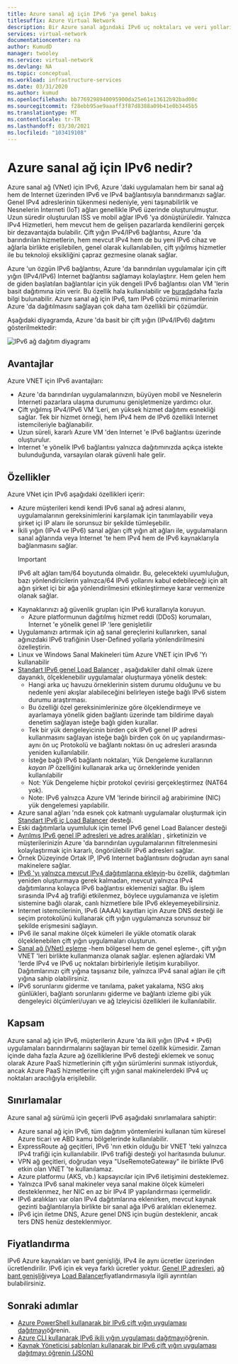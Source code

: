 ```yaml
---
title: Azure sanal ağ için IPv6 'ya genel bakış
titlesuffix: Azure Virtual Network
description: Bir Azure sanal ağındaki IPv6 uç noktaları ve veri yollarının IPv6 açıklaması.
services: virtual-network
documentationcenter: na
author: KumudD
manager: twooley
ms.service: virtual-network
ms.devlang: NA
ms.topic: conceptual
ms.workload: infrastructure-services
ms.date: 03/31/2020
ms.author: kumud
ms.openlocfilehash: bb7769298940095900da25e61e13612b92bad00c
ms.sourcegitcommit: f28ebb95ae9aaaff3f87d8388a09b41e0b3445b5
ms.translationtype: MT
ms.contentlocale: tr-TR
ms.lasthandoff: 03/30/2021
ms.locfileid: "103419108"
---
```

# <a name="what-is-ipv6-for-azure-virtual-network"></a>Azure sanal ağ için IPv6 nedir?

Azure sanal ağ (VNet) için IPv6, Azure 'daki uygulamaları hem bir sanal ağ hem de Internet üzerinden IPv6 ve IPv4 bağlantısıyla barındırmanızı sağlar. Genel IPv4 adreslerinin tükenmesi nedeniyle, yeni taşınabilirlik ve Nesnelerin İnterneti (IoT) ağları genellikle IPv6 üzerinde oluşturulmuştur. Uzun süredir oluşturulan ISS ve mobil ağlar IPv6 'ya dönüştürüledir. Yalnızca IPv4 Hizmetleri, hem mevcut hem de gelişen pazarlarda kendilerini gerçek bir dezavantajda bulabilir. Çift yığın IPv4/IPv6 bağlantısı, Azure 'da barındırılan hizmetlerin, hem mevcut IPv4 hem de bu yeni IPv6 cihaz ve ağlarla birlikte erişilebilen, genel olarak kullanılabilen, çift yığılmış hizmetler ile bu teknoloji eksikliğini çapraz gezmesine olanak sağlar.

Azure 'un özgün IPv6 bağlantısı, Azure 'da barındırılan uygulamalar için çift yığın (IPv4/IPv6) Internet bağlantısı sağlamayı kolaylaştırır. Hem gelen hem de giden başlatılan bağlantılar için yük dengeli IPv6 bağlantısı olan VM 'lerin basit dağıtımına izin verir. Bu özellik hala kullanılabilir ve [burada](../load-balancer/load-balancer-ipv6-overview.md)daha fazla bilgi bulunabilir.
Azure sanal ağ için IPv6, tam IPv6 çözümü mimarilerinin Azure 'da dağıtılmasını sağlayan çok daha tam özellikli bir çözümdür.


Aşağıdaki diyagramda, Azure 'da basit bir çift yığın (IPv4/IPv6) dağıtımı gösterilmektedir:

![IPv6 ağ dağıtım diyagramı](./media/ipv6-support-overview/ipv6-sample-diagram.png)

## <a name="benefits"></a>Avantajlar

Azure VNET için IPv6 avantajları:

- Azure 'da barındırılan uygulamalarınızın, büyüyen mobil ve Nesnelerin İnterneti pazarlara ulaşma durumunu genişletmenize yardımcı olur.
- Çift yığılmış IPv4/IPv6 VM 'Leri, en yüksek hizmet dağıtımı esnekliği sağlar. Tek bir hizmet örneği, hem IPv4 hem de IPv6 özellikli Internet istemcileriyle bağlanabilir.
- Uzun süreli, kararlı Azure VM 'den Internet 'e IPv6 bağlantısı üzerinde oluşturulur.
- Internet 'e yönelik IPv6 bağlantısı yalnızca dağıtımınızda açıkça istekte bulunduğunda, varsayılan olarak güvenli hale gelir.

## <a name="capabilities"></a>Özellikler

Azure VNet için IPv6 aşağıdaki özellikleri içerir:

- Azure müşterileri kendi kendi IPv6 sanal ağ adresi alanını, uygulamalarının gereksinimlerini karşılamak için tanımlayabilir veya şirket içi IP alanı ile sorunsuz bir şekilde tümleşebilir.
- İkili yığın (IPv4 ve IPv6) sanal ağları çift yığın alt ağları ile, uygulamaların sanal ağlarında veya Internet 'te hem IPv4 hem de IPv6 kaynaklarıyla bağlanmasını sağlar.
    > [!IMPORTANT]
    > IPv6 alt ağları tam/64 boyutunda olmalıdır.  Bu, gelecekteki uyumluluğun, bazı yönlendiricilerin yalnızca/64 IPv6 yollarını kabul edebileceği için alt ağın şirket içi bir ağa yönlendirilmesini etkinleştirmeye karar vermenize olanak sağlar.  
- Kaynaklarınızı ağ güvenlik grupları için IPv6 kurallarıyla koruyun.
    - Azure platformunun dağıtılmış hizmet reddi (DDoS) korumaları, Internet 'e yönelik genel IP 'lere genişletilir
- Uygulamanızı artırmak için ağ sanal gereçlerini kullanırken, sanal ağınızdaki IPv6 trafiğinin User-Defined yollarla yönlendirilmesini özelleştirin.
- Linux ve Windows Sanal Makineleri tüm Azure VNET için IPv6 'Yı kullanabilir
- [Standart IPv6 genel Load Balancer](virtual-network-ipv4-ipv6-dual-stack-standard-load-balancer-powershell.md) , aşağıdakiler dahil olmak üzere dayanıklı, ölçeklenebilir uygulamalar oluşturmaya yönelik destek:
    - Hangi arka uç havuzu örneklerinin sistem durumu olduğunu ve bu nedenle yeni akışlar alabileceğini belirleyen isteğe bağlı IPv6 sistem durumu araştırması.
    - Bu özelliği özel gereksinimlerinize göre ölçeklendirmeye ve ayarlamaya yönelik giden bağlantı üzerinde tam bildirime dayalı denetim sağlayan isteğe bağlı giden kurallar.
    - Tek bir yük dengeleyicinin birden çok IPv6 genel IP adresi kullanmasını sağlayan isteğe bağlı birden çok ön uç yapılandırması-aynı ön uç Protokolü ve bağlantı noktası ön uç adresleri arasında yeniden kullanılabilir.
    - İsteğe bağlı IPv6 bağlantı noktaları, Yük Dengeleme kurallarının *kayan IP* özelliğini kullanarak arka uç örneklerinde yeniden kullanılabilir 
    - Not: Yük Dengeleme hiçbir protokol çevirisi gerçekleştirmez (NAT64 yok). 
    - Note: IPv6 yalnızca Azure VM 'lerinde birincil ağ arabirimine (NIC) yük dengelemesi yapılabilir. 
- Azure sanal ağları 'nda esnek çok katmanlı uygulamalar oluşturmak için [Standart IPv6 iç Load Balancer](ipv6-dual-stack-standard-internal-load-balancer-powershell.md) desteği.   
- Eski dağıtımlarla uyumluluk için temel IPv6 genel Load Balancer desteği
- [Ayrılmış IPv6 genel IP adresleri ve adres aralıkları](ipv6-public-ip-address-prefix.md) , şirketinizin ve müşterilerinizin Azure 'da barındırılan uygulamalarının filtrelenmesini kolaylaştırmak için kararlı, öngörülebilir IPv6 adresleri sağlar.
- Örnek Düzeyinde Ortak IP, IPv6 Internet bağlantısını doğrudan ayrı sanal makinelere sağlar.
- [IPv6 'yı yalnızca mevcut IPv4 dağıtımlarına ekleyin](ipv6-add-to-existing-vnet-powershell.md)-bu özellik, dağıtımları yeniden oluşturmaya gerek kalmadan, mevcut yalnızca IPv4 dağıtımlarına kolayca IPv6 bağlantısı eklemenizi sağlar.  Bu işlem sırasında IPv4 ağ trafiği etkilenmez, böylece uygulamanıza ve işletim sistemine bağlı olarak, canlı hizmetlere bile IPv6 ekleyemeyebilirsiniz.    
- Internet istemcilerinin, IPv6 (AAAA) kayıtları için Azure DNS desteği ile seçim protokolünü kullanarak çift yığın uygulamanıza sorunsuz bir şekilde erişmesini sağlayın. 
- IPv6 ile sanal makine ölçek kümeleri ile yükle otomatik olarak ölçeklenebilen çift yığın uygulamaları oluşturun.
- [Sanal ağ (VNet) eşleme](virtual-network-peering-overview.md) -hem bölgesel hem de genel eşleme-, çift yığın VNET 'leri birlikte kullanmanıza olanak sağlar. eşlenen ağlardaki VM 'lerde IPv4 ve IPv6 uç noktaları birbirleriyle iletişim kurabiliyor. Dağıtımlarınızı çift yığına taşısanız bile, yalnızca IPv4 sanal ağları ile çift yığına sahip olabilirsiniz. 
- IPv6 sorunlarını giderme ve tanılama, paket yakalama, NSG akış günlükleri, bağlantı sorunlarını giderme ve bağlantı izleme gibi yük dengeleyici ölçümleri/uyarı ve ağ Izleyicisi özellikleri ile kullanılabilir.   

## <a name="scope"></a>Kapsam
Azure sanal ağ için IPv6, müşterilerin Azure 'da ikili yığın (IPv4 + IPv6) uygulamaları barındırmalarını sağlayan bir temel özellik kümesidir.  Zaman içinde daha fazla Azure ağ özelliklerine IPv6 desteği eklemek ve sonuç olarak Azure PaaS hizmetlerinin çift yığın sürümlerini sunmak istiyorduk, ancak Azure PaaS hizmetlerine çift yığın sanal makinelerdeki IPv4 uç noktaları aracılığıyla erişilebilir.   

## <a name="limitations"></a>Sınırlamalar
Azure sanal ağ sürümü için geçerli IPv6 aşağıdaki sınırlamalara sahiptir:
- Azure sanal ağ için IPv6, tüm dağıtım yöntemlerini kullanan tüm küresel Azure ticari ve ABD kamu bölgelerinde kullanılabilir.  
- ExpressRoute ağ geçitleri, IPv6 'nın etkin olduğu bir VNET 'teki yalnızca IPv4 trafiği için kullanılabilir.  IPv6 trafiği desteği yol haritasında bulunur.   
- VPN ağ geçitleri, doğrudan veya "UseRemoteGateway" ile birlikte IPv6 etkin olan VNET 'te kullanılamaz.
- Azure platformu (AKS, vb.) kapsayıcılar için IPv6 iletişimini desteklemez. 
- Yalnızca IPv6 sanal makineler veya sanal makine ölçek kümeleri desteklenmez, her NIC en az bir IPv4 IP yapılandırması içermelidir. 
- IPv6 aralıkları var olan IPv4 dağıtımlarına eklenirken, mevcut kaynak gezinti bağlantılarıyla birlikte bir sanal ağa IPv6 aralıkları eklenemez.  
- IPv6 için iletme DNS, Azure genel DNS için bugün desteklenir, ancak ters DNS henüz desteklenmiyor.   

## <a name="pricing"></a>Fiyatlandırma

IPv6 Azure kaynakları ve bant genişliği, IPv4 ile aynı ücretler üzerinden ücretlendirilir. IPv6 için ek veya farklı ücretler yoktur. [Genel IP adresleri](https://azure.microsoft.com/pricing/details/ip-addresses/), [ağ bant genişliği](https://azure.microsoft.com/pricing/details/bandwidth/)veya [Load Balancer](https://azure.microsoft.com/pricing/details/load-balancer/)fiyatlandırmasıyla ilgili ayrıntıları bulabilirsiniz.

## <a name="next-steps"></a>Sonraki adımlar

- [Azure PowerShell kullanarak bir IPv6 çift yığın uygulaması dağıtmayı](virtual-network-ipv4-ipv6-dual-stack-standard-load-balancer-powershell.md)öğrenin.
- [Azure CLI kullanarak IPv6 ikili yığın uygulaması dağıtmayı](virtual-network-ipv4-ipv6-dual-stack-standard-load-balancer-cli.md)öğrenin.
- [Kaynak Yöneticisi şablonları kullanarak bir IPv6 çift yığın uygulaması dağıtmayı öğrenin (JSON)](ipv6-configure-standard-load-balancer-template-json.md)
